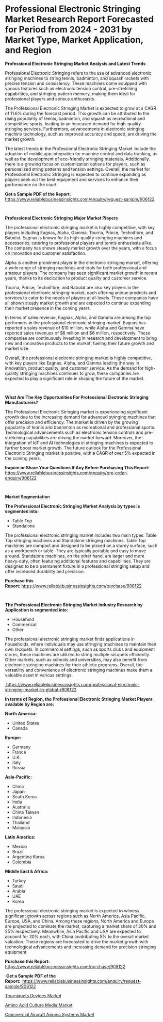 <p><h1>Professional Electronic Stringing Market Research Report Forecasted for Period from 2024 -  2031 by Market Type, Market Application, and Region</h1></p><p><strong>Professional Electronic Stringing Market Analysis and Latest Trends</strong></p>
<p><p>Professional Electronic Stringing refers to the use of advanced electronic stringing machines to string tennis, badminton, and squash rackets with precise tension and consistency. These machines come equipped with various features such as electronic tension control, pre-stretching capabilities, and stringing pattern memory, making them ideal for professional players and serious enthusiasts.</p><p>The Professional Electronic Stringing Market is expected to grow at a CAGR of 11.6% during the forecast period. This growth can be attributed to the rising popularity of tennis, badminton, and squash as recreational and competitive sports, leading to an increased demand for high-quality stringing services. Furthermore, advancements in electronic stringing machine technology, such as improved accuracy and speed, are driving the market growth.</p><p>The latest trends in the Professional Electronic Stringing Market include the adoption of mobile app integration for machine control and data tracking, as well as the development of eco-friendly stringing materials. Additionally, there is a growing focus on customization options for players, such as personalized string patterns and tension settings. Overall, the market for Professional Electronic Stringing is expected to continue expanding as players seek out the best equipment and services to enhance their performance on the court.</p></p>
<p><strong>Get a Sample PDF of the Report:&nbsp;</strong> <a href="https://www.reliablebusinessinsights.com/enquiry/request-sample/906122">https://www.reliablebusinessinsights.com/enquiry/request-sample/906122</a></p>
<p>&nbsp;</p>
<p><strong>Professional Electronic Stringing Major Market Players</strong></p>
<p><p>The professional electronic stringing market is highly competitive, with key players including Eagnas, Alpha, Gamma, Tourna, Prince, Technifibre, and Babolat. Eagnas is known for its high-quality stringing machines and accessories, catering to professional players and tennis enthusiasts alike. The company has shown steady market growth over the years, with a focus on innovation and customer satisfaction.</p><p>Alpha is another prominent player in the electronic stringing market, offering a wide range of stringing machines and tools for both professional and amateur players. The company has seen significant market growth in recent years, thanks to its dedication to product quality and customer service.</p><p>Tourna, Prince, Technifibre, and Babolat are also key players in the professional electronic stringing market, each offering unique products and services to cater to the needs of players at all levels. These companies have all shown steady market growth and are expected to continue expanding their market presence in the coming years.</p><p>In terms of sales revenue, Eagnas, Alpha, and Gamma are among the top performers in the professional electronic stringing market. Eagnas has reported a sales revenue of $10 million, while Alpha and Gamma have reported sales revenues of $8 million and $6 million, respectively. These companies are continuously investing in research and development to bring new and innovative products to the market, fueling their future growth and market size.</p><p>Overall, the professional electronic stringing market is highly competitive, with key players like Eagnas, Alpha, and Gamma leading the way in innovation, product quality, and customer service. As the demand for high-quality stringing machines continues to grow, these companies are expected to play a significant role in shaping the future of the market.</p></p>
<p>&nbsp;</p>
<p><strong>What Are The Key Opportunities For Professional Electronic Stringing Manufacturers?</strong></p>
<p><p>The Professional Electronic Stringing market is experiencing significant growth due to the increasing demand for advanced stringing machines that offer precision and efficiency. The market is driven by the growing popularity of tennis and badminton as recreational and professional sports. Technological advancements such as electronic tension controls and pre-stretching capabilities are driving the market forward. Moreover, the integration of IoT and AI technologies in stringing machines is expected to further boost market growth. The future outlook for the Professional Electronic Stringing market is positive, with a CAGR of over 5% expected in the coming years.</p></p>
<p><strong>Inquire or Share Your Questions If Any Before Purchasing This Report:</strong> <a href="https://www.reliablebusinessinsights.com/enquiry/pre-order-enquiry/906122">https://www.reliablebusinessinsights.com/enquiry/pre-order-enquiry/906122</a></p>
<p>&nbsp;</p>
<p><strong>Market Segmentation</strong></p>
<p><strong>The Professional Electronic Stringing Market Analysis by types is segmented into:</strong></p>
<p><ul><li>Table Top</li><li>Standalone</li></ul></p>
<p><p>The professional electronic stringing market includes two main types: Table Top stringing machines and Standalone stringing machines. Table Top machines are compact and designed to be placed on a sturdy surface, such as a workbench or table. They are typically portable and easy to move around. Standalone machines, on the other hand, are larger and more heavy-duty, often featuring additional features and capabilities. They are designed to be a permanent fixture in a professional stringing setup and offer increased durability and precision.</p></p>
<p><strong>Purchase this Report:&nbsp;</strong><a href="https://www.reliablebusinessinsights.com/purchase/906122">https://www.reliablebusinessinsights.com/purchase/906122</a></p>
<p>&nbsp;</p>
<p><strong>The Professional Electronic Stringing Market Industry Research by Application is segmented into:</strong></p>
<p><ul><li>Household</li><li>Commerical</li><li>Other</li></ul></p>
<p><p>The professional electronic stringing market finds applications in households, where individuals may use stringing machines to maintain their own racquets. In commercial settings, such as sports clubs and equipment stores, these machines are utilized to string multiple racquets efficiently. Other markets, such as schools and universities, may also benefit from electronic stringing machines for their athletic programs. Overall, the versatility and convenience of electronic stringing machines make them a valuable asset in various settings.</p></p>
<p><a href="https://www.reliablebusinessinsights.com/professional-electronic-stringing-market-in-global-r906122">&nbsp;https://www.reliablebusinessinsights.com/professional-electronic-stringing-market-in-global-r906122</a></p>
<p><strong>In terms of Region, the Professional Electronic Stringing Market Players available by Region are:</strong></p>
<p>
    <p> <strong> North America: </strong>
        <ul>
            <li>United States</li>
            <li>Canada</li>
        </ul>
        </p> 
    <p> <strong> Europe: </strong>
        <ul>
            <li>Germany</li>
            <li>France</li>
            <li>U.K.</li>
            <li>Italy</li>
            <li>Russia</li>
        </ul>
        </p> 
    <p> <strong> Asia-Pacific: </strong>
        <ul>
            <li>China</li>
            <li>Japan</li>
            <li>South Korea</li>
            <li>India</li>
            <li>Australia</li>
            <li>China Taiwan</li>
            <li>Indonesia</li>
            <li>Thailand</li>
            <li>Malaysia</li>
        </ul>
        </p> 
    <p> <strong> Latin America: </strong>
        <ul>
            <li>Mexico</li>
            <li>Brazil</li>
            <li>Argentina Korea</li>
            <li>Colombia</li>
        </ul>
        </p> 
    <p> <strong> Middle East & Africa: </strong>
        <ul>
            <li>Turkey</li>
            <li>Saudi</li>
            <li>Arabia</li>
            <li>UAE</li>
            <li>Korea</li>
        </ul>
    </p>
    </p>
<p><p>The professional electronic stringing market is expected to witness significant growth across regions such as North America, Asia Pacific, Europe, USA, and China. Among these regions, North America and Europe are projected to dominate the market, capturing a market share of 30% and 25% respectively. Meanwhile, Asia Pacific and USA are expected to account for 20% each, with China contributing 5% to the overall market valuation. These regions are forecasted to drive the market growth with technological advancements and increasing demand for precision stringing equipment.</p></p>
<p><strong>Purchase this Report: </strong><a href="https://www.reliablebusinessinsights.com/purchase/906122">https://www.reliablebusinessinsights.com/purchase/906122</a></p>
<p>&nbsp;<strong>Get a Sample PDF of the Report:&nbsp;&nbsp;</strong><a href="https://www.reliablebusinessinsights.com/enquiry/request-sample/906122">https://www.reliablebusinessinsights.com/enquiry/request-sample/906122</a></p>
<p><strong></strong></p>
<p><p><a href="https://github.com/mauripalmi/Market-Research-Report-List-5/blob/main/tourniquets-devices-market.md">Tourniquets Devices Market</a></p><p><a href="https://issuu.com/reportprime-2/docs/amino-acid-culture-media-market-siz_8ca14ec63fe079">Amino Acid Culture Media Market</a></p><p><a href="https://github.com/nicoletavirag/Market-Research-Report-List-5/blob/main/commercial-aircraft-avionic-systems-market.md">Commercial Aircraft Avionic Systems Market</a></p></p>